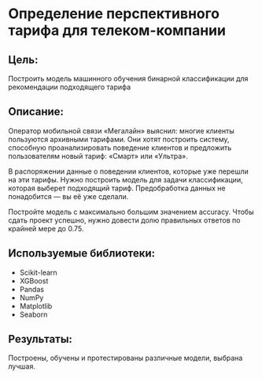 # Определение перспективного тарифа для телеком-компании

## Цель:

Построить модель машинного обучения бинарной классификации для рекомендации подходящего тарифа

## Описание:

Оператор мобильной связи «Мегалайн» выяснил: многие клиенты пользуются архивными тарифами. Они хотят построить систему, способную проанализировать поведение клиентов и предложить пользователям новый тариф: «Смарт» или «Ультра».

В распоряжении данные о поведении клиентов, которые уже перешли на эти тарифы. Нужно построить модель для задачи классификации, которая выберет подходящий тариф. Предобработка данных не понадобится — вы её уже сделали.

Постройте модель с максимально большим значением accuracy. Чтобы сдать проект успешно, нужно довести долю правильных ответов по крайней мере до 0.75.

## Используемые библиотеки:

- Scikit-learn
- XGBoost
- Pandas
- NumPy
- Matplotlib
- Seaborn

## Результаты:

Построены, обучены и протестированы различные модели, выбрана лучшая.
